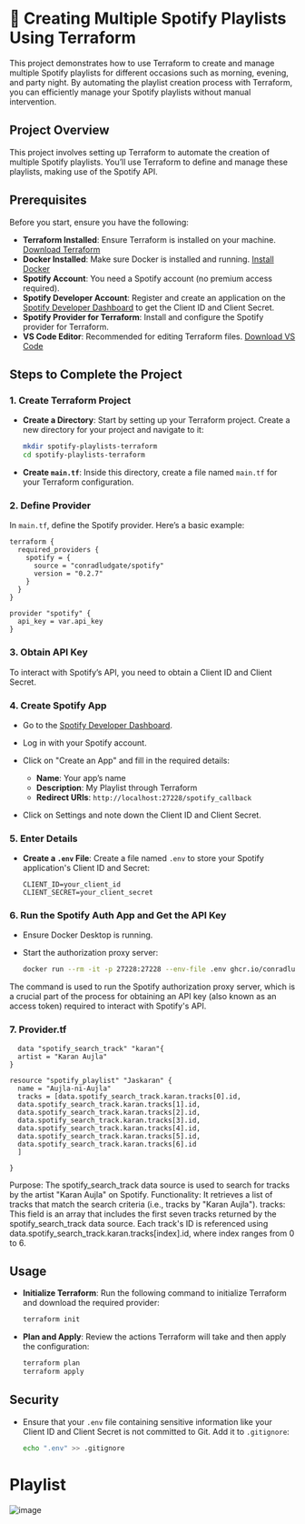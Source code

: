 # 🎵 Creating Multiple Spotify Playlists Using Terraform

This project demonstrates how to use Terraform to create and manage multiple Spotify playlists for different occasions such as morning, evening, and party night. By automating the playlist creation process with Terraform, you can efficiently manage your Spotify playlists without manual intervention.

## Project Overview

This project involves setting up Terraform to automate the creation of multiple Spotify playlists. You’ll use Terraform to define and manage these playlists, making use of the Spotify API.

## Prerequisites

Before you start, ensure you have the following:

- **Terraform Installed**: Ensure Terraform is installed on your machine. [Download Terraform](https://www.terraform.io/downloads.html)
- **Docker Installed**: Make sure Docker is installed and running. [Install Docker](https://docs.docker.com/get-docker/)
- **Spotify Account**: You need a Spotify account (no premium access required).
- **Spotify Developer Account**: Register and create an application on the [Spotify Developer Dashboard](https://developer.spotify.com/dashboard/applications) to get the Client ID and Client Secret.
- **Spotify Provider for Terraform**: Install and configure the Spotify provider for Terraform.
- **VS Code Editor**: Recommended for editing Terraform files. [Download VS Code](https://code.visualstudio.com/)

## Steps to Complete the Project

### 1. Create Terraform Project

- **Create a Directory**: Start by setting up your Terraform project. Create a new directory for your project and navigate to it:

  ```bash
  mkdir spotify-playlists-terraform
  cd spotify-playlists-terraform
  ```

- **Create `main.tf`**: Inside this directory, create a file named `main.tf` for your Terraform configuration.

### 2. Define Provider

In `main.tf`, define the Spotify provider. Here’s a basic example:

```hcl
terraform {
  required_providers {
    spotify = {
      source = "conradludgate/spotify"
      version = "0.2.7"
    }
  }
}

provider "spotify" {
  api_key = var.api_key
}
```

### 3. Obtain API Key

To interact with Spotify’s API, you need to obtain a Client ID and Client Secret. 

### 4. Create Spotify App

- Go to the [Spotify Developer Dashboard](https://developer.spotify.com/dashboard/applications).
- Log in with your Spotify account.
- Click on "Create an App" and fill in the required details:

  - **Name**: Your app’s name
  - **Description**: My Playlist through Terraform
  - **Redirect URIs**: `http://localhost:27228/spotify_callback`
- Click on Settings and note down the Client ID and Client Secret.

### 5. Enter Details

- **Create a `.env` File**: Create a file named `.env` to store your Spotify application's Client ID and Secret:

  ```env
  CLIENT_ID=your_client_id
  CLIENT_SECRET=your_client_secret
  ```

### 6. Run the Spotify Auth App and Get the API Key

- Ensure Docker Desktop is running.
- Start the authorization proxy server:

  ```bash
  docker run --rm -it -p 27228:27228 --env-file .env ghcr.io/conradludgate/spotify-auth-proxy
  ```
The command is used to run the Spotify authorization proxy server, which is a crucial part of the process for obtaining an API key (also known as an access token) required to interact with Spotify's API.

### 7. Provider.tf
```hcl
  data "spotify_search_track" "karan"{
  artist = "Karan Aujla"
}

resource "spotify_playlist" "Jaskaran" {
  name = "Aujla-ni-Aujla"
  tracks = [data.spotify_search_track.karan.tracks[0].id,
  data.spotify_search_track.karan.tracks[1].id,
  data.spotify_search_track.karan.tracks[2].id,
  data.spotify_search_track.karan.tracks[3].id,
  data.spotify_search_track.karan.tracks[4].id,
  data.spotify_search_track.karan.tracks[5].id,
  data.spotify_search_track.karan.tracks[6].id
  ] 

}
```
Purpose: The spotify_search_track data source is used to search for tracks by the artist "Karan Aujla" on Spotify.
Functionality: It retrieves a list of tracks that match the search criteria (i.e., tracks by "Karan Aujla").
tracks: This field is an array that includes the first seven tracks returned by the spotify_search_track data source. Each track's ID is referenced using data.spotify_search_track.karan.tracks[index].id, where index ranges from 0 to 6.

## Usage

- **Initialize Terraform**: Run the following command to initialize Terraform and download the required provider:

  ```bash
  terraform init
  ```

- **Plan and Apply**: Review the actions Terraform will take and then apply the configuration:

  ```bash
  terraform plan
  terraform apply
  ```

## Security

- Ensure that your `.env` file containing sensitive information like your Client ID and Client Secret is not committed to Git. Add it to `.gitignore`:

  ```bash
  echo ".env" >> .gitignore
  ```


# Playlist

![image](https://github.com/user-attachments/assets/8676482e-5d99-48b2-9b2d-b20915031819)

